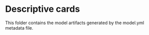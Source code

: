# Descriptive cards

This folder contains the model artifacts generated by the model.yml metadata file.